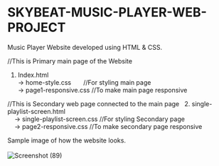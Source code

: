 # SKYBEAT-MUSIC-PLAYER-WEB-PROJECT

Music Player Website developed using HTML & CSS.



//This is Primary main page of the Website
1. Index.html  
 -> home-style.css &nbsp;&nbsp;&nbsp; &nbsp; //For styling main page  
 -> page1-responsive.css  //To make main page responsive  
   
//This is Secondary web page connected to the main page 
&nbsp;&nbsp;2. single-playlist-screen.html  <br>
&nbsp;&nbsp;&nbsp;&nbsp;-> single-playlist-screen.css  //For styling Secondary page  <br>
 &nbsp;&nbsp;&nbsp;&nbsp;-> page2-responsive.css        //To make secondary page responsive  
 
 Sample image of how the website looks.<br><br>
 ![Screenshot (89)](https://user-images.githubusercontent.com/67758484/101822938-1921cc80-3b50-11eb-8e79-71a0cd5aaf11.png)


